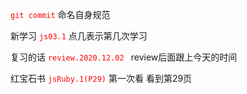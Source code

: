 <font color='red'>`git commit`</font> 命名自身规范

新学习 <font color='red'>`js03.1` </font> 点几表示第几次学习 

复习的话<font color='red'> `review.2020.12.02 ` </font>  review后面跟上今天的时间

红宝石书<font color='red'> `jsRuby.1(P29)`</font>  第一次看 看到第29页